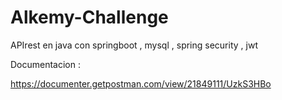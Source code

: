 # Alkemy-Challenge
APIrest en java con springboot ,  mysql , spring security , jwt

Documentacion :

https://documenter.getpostman.com/view/21849111/UzkS3HBo
